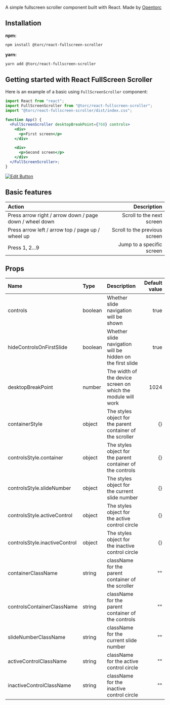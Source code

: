 A simple fullscreen scroller component built with React. Made by [Opentorc](https://home.opentorc.com/)

## Installation

**npm:**

```sh
npm install @torc/react-fullscreen-scroller
```

**yarn:**

```sh
yarn add @torc/react-fullscreen-scroller
```

## Getting started with React FullScreen Scroller

Here is an example of a basic using `FullScreenScroller` component:

```jsx
import React from "react";
import FullScreenScroller from "@torc/react-fullscreen-scroller";
import "@torc/react-fullscreen-scroller/dist/index.css";

function App() {
  <FullScreenScroller desktopBreakPoint={768} controls>
    <div>
      <p>First screen</p>
    </div>

    <div>
      <p>Second screen</p>
    </div>
  </FullScreenScroller>;
}
```

[![Edit Button](https://codesandbox.io/static/img/play-codesandbox.svg)](https://codesandbox.io/s/9fun92?resolutionWidth=1024&resolutionHeight=675)

## Basic features

| Action                                                  |                   Description |
| :------------------------------------------------------ | ----------------------------: |
| Press arrow right / arrow down / page down / wheel down |     Scroll to the next screen |
| Press arrow left / arrow top / page up / wheel up       | Scroll to the previous screen |
| Press 1, 2...9                                          |     Jump to a specific screen |

## Props

| Name                          | Type    | Description                                                  | Default value |
| :---------------------------- | :------ | :----------------------------------------------------------- | ------------: |
| controls                      | boolean | Whether slide navigation will be shown                       |          true |
| hideControlsOnFirstSlide      | boolean | Whether slide navigation will be hidden on the first slide   |          true |
| desktopBreakPoint             | number  | The width of the device screen on which the module will work |          1024 |
| containerStyle                | object  | The styles object for the parent container of the scroller   |            {} |
| controlsStyle.container       | object  | The styles object for the parent container of the controls   |            {} |
| controlsStyle.slideNumber     | object  | The styles object for the current slide number               |            {} |
| controlsStyle.activeControl   | object  | The styles object for the active control circle              |            {} |
| controlsStyle.inactiveControl | object  | The styles object for the inactive control circle            |            {} |
| containerClassName            | string  | className for the parent container of the scroller           |            "" |
| controlsContainerClassName    | string  | className for the parent container of the controls           |            "" |
| slideNumberClassName          | string  | className for the current slide number                       |            "" |
| activeControlClassName        | string  | className for the active control circle                      |            "" |
| inactiveControlClassName      | string  | className for the inactive control circle                    |            "" |

